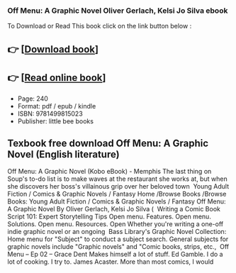 ### Off Menu: A Graphic Novel Oliver Gerlach, Kelsi Jo Silva ebook

To Download or Read This book click on the link button below :

## 👉  [**[Download book](http://ebooksharez.info/download.php?group=book&from=github.com&id=716729&lnk=1064 "Download book")**]

## 👉  [**[Read online book](http://ebooksharez.info/download.php?group=book&from=github.com&id=716729&lnk=1064 "Read online book")**]


* Page: 240
* Format: pdf / epub / kindle
* ISBN: 9781499815023
* Publisher: little bee books



## Texbook free download Off Menu: A Graphic Novel (English literature)



 Off Menu: A Graphic Novel (Kobo eBook) - Memphis The last thing on Soup&#039;s to-do list is to make waves at the restaurant she works at, but when she discovers her boss&#039;s villainous grip over her beloved town 
 Young Adult Fiction / Comics &amp; Graphic Novels / Fantasy Home /Browse Books /Browse Books: Young Adult Fiction / Comics &amp; Graphic Novels / Fantasy Off Menu: A Graphic Novel By Oliver Gerlach, Kelsi Jo Silva ( 
 Writing a Comic Book Script 101: Expert Storytelling Tips Open menu. Features. Open menu. Solutions. Open menu. Resources. Open Whether you&#039;re writing a one-off indie graphic novel or an ongoing 
 Bass Library&#039;s Graphic Novel Collection: Home menu for &quot;Subject&quot; to conduct a subject search. General subjects for graphic novels include &quot;Graphic novels&quot; and &quot;Comic books, strips, etc., 
 Off Menu – Ep 02 – Grace Dent Makes himself a lot of stuff. Ed Gamble. I do a lot of cooking. I try to. James Acaster. More than most comics, I would 





